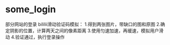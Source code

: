 # some_login
部分网站的登录
bililii滑动验证码模拟：
  1.得到两张图片，带缺口的图和原图
  2.确定阴影的位置，计算两天之间的像素距离
  3.使用匀速加速，再缓速，模拟用户滑动
  4.验证通过，执行登录操作

